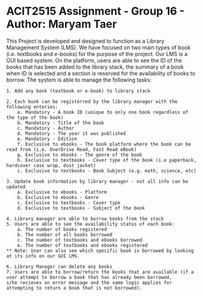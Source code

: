 # ACIT2515 Assignment - Group 16 - Author: Maryam Taer

This Project is developed and designed to function as a Library Management System (LMS). 
We have focused on two main types of book (i.e. textbooks and e-books) for the purpose of the project. Our LMS is a GUI based system. On the platform, users are able to
see the ID of the books that has been added to the library stack, the summary of a book when ID is selected and a section is reserved for the availability of books to borrow.
The system is able to manage the following tasks:

    1. Add any book (textbook or e-book) to library stack

    2. Each book can be registerred by the library manager with the following enteries:
        a. Mandatory - A book ID (unique to only one book regardless of the type of the book)
        b. Mandatory - Title of the book
        c. Mandatory - Author
        d. Mandatory - The year it was published
        e. Mandatory - Edition
        f. Exclusive to ebooks - The book platform where the book can be read from (i.e. OverDrive Read, Fast Read eBook)
        g. Exclusive to ebooks - The genre of the book
        h. Exclusive to textbooks - Cover type of the book (i.e paperback, hardcover case wrap, dust jacket)
        i. Exclusive to textbooks - Book Subject (e.g. math, science, etc)
    
    3. Update book information by library manager - not all info can be updated
        a. Exclusive to ebooks - Platform
        b. Exclusive to ebooks - Genre
        c. Exclusive to textbooks - Cover type
        d. Exclusive to textbooks - Subject of the book

    4. Library manager are able to borrow books from the stack 
    5. Users are able to see the availability status of each book:
        a. The number of books registered
        b. The number of all books borrowed
        c. The number of textbooks and ebooks borrowed
        e. The number of textbooks and ebooks registered
    ** Note: User can also see which specific book is borrowed by looking at its info on our GUI LMS.

    6. Library Manager can delete any books 
    7. Users are able to borrow/return the books that are available (if a user attempt to borrow a book that has already been borrowed,
    s/he recieves an error message and the same logic applies for attempting to return a book that is not borrowed).
